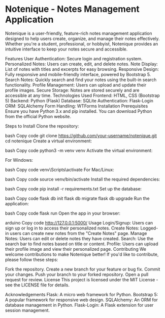 # Notenique - Notes Management Application


Notenique is a user-friendly, feature-rich notes management application designed to help users create, organize, and manage their notes effectively. Whether you're a student, professional, or hobbyist, Notenique provides an intuitive interface to keep your notes secure and accessible.

Features
User Authentication: Secure login and registration system.
Personalized Notes: Users can create, edit, and delete notes.
Note Display: List of notes with titles and excerpts for easy browsing.
Responsive Design: Fully responsive and mobile-friendly interface, powered by Bootstrap 5.
Search Notes: Quickly search and find your notes using the built-in search functionality.
Profile Management: Users can upload and update their profile images.
Secure Storage: Notes are stored securely and are accessible at any time.
Technologies Used
Frontend: HTML, CSS (Bootstrap 5)
Backend: Python (Flask)
Database: SQLite
Authentication: Flask-Login
ORM: SQLAlchemy
Form Handling: WTForms
Installation
Prerequisites
Ensure you have Python 3.x and pip installed. You can download Python from the official Python website.

Steps to Install
Clone the repository:

bash
Copy code
git clone https://github.com/your-username/notenique.git
cd notenique
Create a virtual environment:

bash
Copy code
python3 -m venv venv
Activate the virtual environment:

For Windows:

bash
Copy code
venv\Scripts\activate
For Mac/Linux:

bash
Copy code
source venv/bin/activate
Install the required dependencies:

bash
Copy code
pip install -r requirements.txt
Set up the database:

bash
Copy code
flask db init
flask db migrate
flask db upgrade
Run the application:

bash
Copy code
flask run
Open the app in your browser:

arduino
Copy code
http://127.0.0.1:5000/
Usage
Login/Signup: Users can sign up or log in to access their personalized notes.
Create Notes: Logged-in users can create new notes from the "Create Notes" page.
Manage Notes: Users can edit or delete notes they have created.
Search: Use the search bar to find notes based on title or content.
Profile: Users can upload their profile image and view their personalized page.
Contributing
We welcome contributions to make Notenique better! If you'd like to contribute, please follow these steps:

Fork the repository.
Create a new branch for your feature or bug fix.
Commit your changes.
Push your branch to your forked repository.
Open a pull request for review.
License
This project is licensed under the MIT License - see the LICENSE file for details.

Acknowledgements
Flask: A micro web framework for Python.
Bootstrap 5: A popular framework for responsive web design.
SQLAlchemy: An ORM for database management in Python.
Flask-Login: A Flask extension for user session management.
